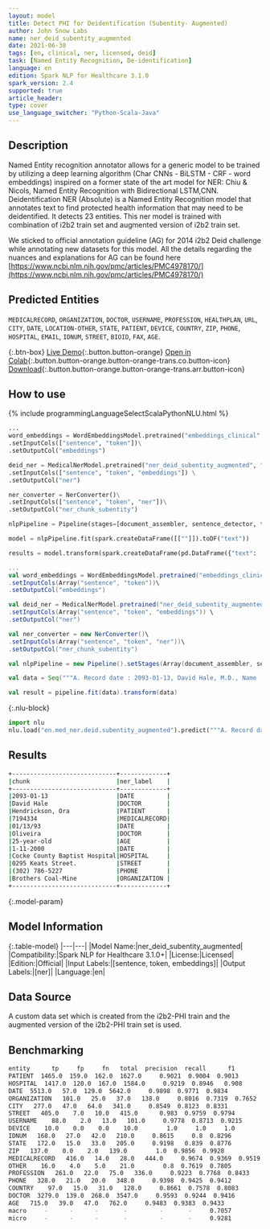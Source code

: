 ```yaml
---
layout: model
title: Detect PHI for Deidentification (Subentity- Augmented)
author: John Snow Labs
name: ner_deid_subentity_augmented
date: 2021-06-30
tags: [en, clinical, ner, licensed, deid]
task: [Named Entity Recognition, De-identification]
language: en
edition: Spark NLP for Healthcare 3.1.0
spark_version: 2.4
supported: true
article_header:
type: cover
use_language_switcher: "Python-Scala-Java"
---
```



## Description


Named Entity recognition annotator allows for a generic model to be trained by utilizing a deep learning algorithm (Char CNNs - BiLSTM - CRF - word embeddings) inspired on a former state of the art model for NER: Chiu & Nicols, Named Entity Recognition with Bidirectional LSTM,CNN. Deidentification NER (Absolute) is a Named Entity Recognition model that annotates text to find protected health information that may need to be deidentified. It detects 23 entities. This ner model is trained with combination of i2b2 train set and augmented version of i2b2 train set.


We sticked to official annotation guideline (AG) for 2014 i2b2 Deid challenge while annotating new datasets for this model. All the details regarding the nuances and explanations for AG can be found here [https://www.ncbi.nlm.nih.gov/pmc/articles/PMC4978170/](https://www.ncbi.nlm.nih.gov/pmc/articles/PMC4978170/)


## Predicted Entities


`MEDICALRECORD`, `ORGANIZATION`, `DOCTOR`, `USERNAME`, `PROFESSION`, `HEALTHPLAN`, `URL`, `CITY`, `DATE`, `LOCATION-OTHER`, `STATE`, `PATIENT`, `DEVICE`, `COUNTRY`, `ZIP`, `PHONE`, `HOSPITAL`, `EMAIL`, `IDNUM`, `STREET`, `BIOID`, `FAX`, `AGE`.


{:.btn-box}
[Live Demo](https://demo.johnsnowlabs.com/healthcare/NER_DEMOGRAPHICS/){:.button.button-orange}
[Open in Colab](https://colab.research.google.com/github/JohnSnowLabs/spark-nlp-workshop/blob/master/tutorials/Certification_Trainings/Healthcare/4.Clinical_DeIdentification.ipynb){:.button.button-orange.button-orange-trans.co.button-icon}
[Download](https://s3.amazonaws.com/auxdata.johnsnowlabs.com/clinical/models/ner_deid_subentity_augmented_en_3.1.0_3.0_1625050268361.zip){:.button.button-orange.button-orange-trans.arr.button-icon}




## How to use






<div class="tabs-box" markdown="1">
{% include programmingLanguageSelectScalaPythonNLU.html %}

```python
...
word_embeddings = WordEmbeddingsModel.pretrained("embeddings_clinical", "en", "clinical/models")\
.setInputCols(["sentence", "token"])\
.setOutputCol("embeddings")

deid_ner = MedicalNerModel.pretrained("ner_deid_subentity_augmented", "en", "clinical/models") \
.setInputCols(["sentence", "token", "embeddings"]) \
.setOutputCol("ner")

ner_converter = NerConverter()\
.setInputCols(["sentence", "token", "ner"])\
.setOutputCol("ner_chunk_subentity")

nlpPipeline = Pipeline(stages=[document_assembler, sentence_detector, tokenizer, word_embeddings, deid_ner, ner_converter])

model = nlpPipeline.fit(spark.createDataFrame([[""]]).toDF("text"))

results = model.transform(spark.createDataFrame(pd.DataFrame({"text": ["""A. Record date : 2093-01-13, David Hale, M.D., Name : Hendrickson, Ora MR. # 7194334 Date : 01/13/93 PCP : Oliveira, 25-year-old, Record date : 1-11-2000. Cocke County Baptist Hospital. 0295 Keats Street. Phone +1 (302) 786-5227. Patient's complaints first surfaced when he started working for Brothers Coal-Mine."""]})))
```
```scala
...
val word_embeddings = WordEmbeddingsModel.pretrained("embeddings_clinical", "en", "clinical/models")\
.setInputCols(Array("sentence", "token"))\
.setOutputCol("embeddings")

val deid_ner = MedicalNerModel.pretrained("ner_deid_subentity_augmented", "en", "clinical/models") \
.setInputCols(Array("sentence", "token", "embeddings")) \
.setOutputCol("ner")

val ner_converter = new NerConverter()\
.setInputCols(Array("sentence", "token", "ner"))\
.setOutputCol("ner_chunk_subentity")

val nlpPipeline = new Pipeline().setStages(Array(document_assembler, sentence_detector, tokenizer, word_embeddings, deid_ner, ner_converter))

val data = Seq("""A. Record date : 2093-01-13, David Hale, M.D., Name : Hendrickson, Ora MR. # 7194334 Date : 01/13/93 PCP : Oliveira, 25-year-old, Record date : 1-11-2000. Cocke County Baptist Hospital. 0295 Keats Street. Phone +1 (302) 786-5227. Patient's complaints first surfaced when he started working for Brothers Coal-Mine.""").toDS.toDF("text")

val result = pipeline.fit(data).transform(data)
```


{:.nlu-block}
```python
import nlu
nlu.load("en.med_ner.deid.subentity_augmented").predict("""A. Record date : 2093-01-13, David Hale, M.D., Name : Hendrickson, Ora MR. # 7194334 Date : 01/13/93 PCP : Oliveira, 25-year-old, Record date : 1-11-2000. Cocke County Baptist Hospital. 0295 Keats Street. Phone +1 (302) 786-5227. Patient's complaints first surfaced when he started working for Brothers Coal-Mine.""")
```

</div>


## Results


```bash
+-----------------------------+-------------+
|chunk                        |ner_label    |
+-----------------------------+-------------+
|2093-01-13                   |DATE         |
|David Hale                   |DOCTOR       |
|Hendrickson, Ora             |PATIENT      |
|7194334                      |MEDICALRECORD|
|01/13/93                     |DATE         |
|Oliveira                     |DOCTOR       |
|25-year-old                  |AGE          |
|1-11-2000                    |DATE         |
|Cocke County Baptist Hospital|HOSPITAL     |
|0295 Keats Street.           |STREET       |
|(302) 786-5227               |PHONE        |
|Brothers Coal-Mine           |ORGANIZATION |
+-----------------------------+-------------+
```


{:.model-param}
## Model Information


{:.table-model}
|---|---|
|Model Name:|ner_deid_subentity_augmented|
|Compatibility:|Spark NLP for Healthcare 3.1.0+|
|License:|Licensed|
|Edition:|Official|
|Input Labels:|[sentence, token, embeddings]|
|Output Labels:|[ner]|
|Language:|en|


## Data Source


A custom data set which is created from the i2b2-PHI train and the augmented version of the i2b2-PHI train set is used.


## Benchmarking


```bash
entity      tp     fp     fn   total  precision  recall      f1
PATIENT  1465.0  159.0  162.0  1627.0     0.9021  0.9004  0.9013
HOSPITAL  1417.0  120.0  167.0  1584.0     0.9219  0.8946   0.908
DATE  5513.0   57.0  129.0  5642.0     0.9898  0.9771  0.9834
ORGANIZATION   101.0   25.0   37.0   138.0     0.8016  0.7319  0.7652
CITY   277.0   47.0   64.0   341.0     0.8549  0.8123  0.8331
STREET   405.0    7.0   10.0   415.0      0.983  0.9759  0.9794
USERNAME    88.0    2.0   13.0   101.0     0.9778  0.8713  0.9215
DEVICE    10.0    0.0    0.0    10.0        1.0     1.0     1.0
IDNUM   168.0   27.0   42.0   210.0     0.8615     0.8  0.8296
STATE   172.0   15.0   33.0   205.0     0.9198   0.839  0.8776
ZIP   137.0    0.0    2.0   139.0        1.0  0.9856  0.9928
MEDICALRECORD   416.0   14.0   28.0   444.0     0.9674  0.9369  0.9519
OTHER    16.0    4.0    5.0    21.0        0.8  0.7619  0.7805
PROFESSION   261.0   22.0   75.0   336.0     0.9223  0.7768  0.8433
PHONE   328.0   21.0   20.0   348.0     0.9398  0.9425  0.9412
COUNTRY    97.0   15.0   31.0   128.0     0.8661  0.7578  0.8083
DOCTOR  3279.0  139.0  268.0  3547.0     0.9593  0.9244  0.9416
AGE   715.0   39.0   47.0   762.0     0.9483  0.9383  0.9433
macro     -      -      -       -         -       -     0.7057
micro     -      -      -       -         -       -     0.9281
```
<!--stackedit_data:
eyJoaXN0b3J5IjpbLTEwNTgzNDg4MDIsMTc0MTY0MTkxNV19
-->